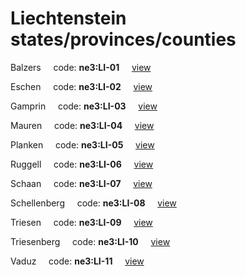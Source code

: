 # Liechtenstein states/provinces/counties
Balzers&nbsp;&nbsp;&nbsp;&nbsp;&nbsp;code: **ne3:LI-01**&nbsp;&nbsp;&nbsp;&nbsp;&nbsp;[view](../../export/geojson/medium/ne3/li/01.geojson)&nbsp;&nbsp;&nbsp;&nbsp;&nbsp;


Eschen&nbsp;&nbsp;&nbsp;&nbsp;&nbsp;code: **ne3:LI-02**&nbsp;&nbsp;&nbsp;&nbsp;&nbsp;[view](../../export/geojson/medium/ne3/li/02.geojson)&nbsp;&nbsp;&nbsp;&nbsp;&nbsp;


Gamprin&nbsp;&nbsp;&nbsp;&nbsp;&nbsp;code: **ne3:LI-03**&nbsp;&nbsp;&nbsp;&nbsp;&nbsp;[view](../../export/geojson/medium/ne3/li/03.geojson)&nbsp;&nbsp;&nbsp;&nbsp;&nbsp;


Mauren&nbsp;&nbsp;&nbsp;&nbsp;&nbsp;code: **ne3:LI-04**&nbsp;&nbsp;&nbsp;&nbsp;&nbsp;[view](../../export/geojson/medium/ne3/li/04.geojson)&nbsp;&nbsp;&nbsp;&nbsp;&nbsp;


Planken&nbsp;&nbsp;&nbsp;&nbsp;&nbsp;code: **ne3:LI-05**&nbsp;&nbsp;&nbsp;&nbsp;&nbsp;[view](../../export/geojson/medium/ne3/li/05.geojson)&nbsp;&nbsp;&nbsp;&nbsp;&nbsp;


Ruggell&nbsp;&nbsp;&nbsp;&nbsp;&nbsp;code: **ne3:LI-06**&nbsp;&nbsp;&nbsp;&nbsp;&nbsp;[view](../../export/geojson/medium/ne3/li/06.geojson)&nbsp;&nbsp;&nbsp;&nbsp;&nbsp;


Schaan&nbsp;&nbsp;&nbsp;&nbsp;&nbsp;code: **ne3:LI-07**&nbsp;&nbsp;&nbsp;&nbsp;&nbsp;[view](../../export/geojson/medium/ne3/li/07.geojson)&nbsp;&nbsp;&nbsp;&nbsp;&nbsp;


Schellenberg&nbsp;&nbsp;&nbsp;&nbsp;&nbsp;code: **ne3:LI-08**&nbsp;&nbsp;&nbsp;&nbsp;&nbsp;[view](../../export/geojson/medium/ne3/li/08.geojson)&nbsp;&nbsp;&nbsp;&nbsp;&nbsp;


Triesen&nbsp;&nbsp;&nbsp;&nbsp;&nbsp;code: **ne3:LI-09**&nbsp;&nbsp;&nbsp;&nbsp;&nbsp;[view](../../export/geojson/medium/ne3/li/09.geojson)&nbsp;&nbsp;&nbsp;&nbsp;&nbsp;


Triesenberg&nbsp;&nbsp;&nbsp;&nbsp;&nbsp;code: **ne3:LI-10**&nbsp;&nbsp;&nbsp;&nbsp;&nbsp;[view](../../export/geojson/medium/ne3/li/10.geojson)&nbsp;&nbsp;&nbsp;&nbsp;&nbsp;


Vaduz&nbsp;&nbsp;&nbsp;&nbsp;&nbsp;code: **ne3:LI-11**&nbsp;&nbsp;&nbsp;&nbsp;&nbsp;[view](../../export/geojson/medium/ne3/li/11.geojson)&nbsp;&nbsp;&nbsp;&nbsp;&nbsp;

